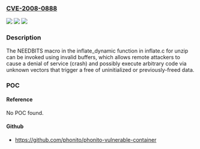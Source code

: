### [CVE-2008-0888](https://cve.mitre.org/cgi-bin/cvename.cgi?name=CVE-2008-0888)
![](https://img.shields.io/static/v1?label=Product&message=n%2Fa&color=blue)
![](https://img.shields.io/static/v1?label=Version&message=n%2Fa&color=blue)
![](https://img.shields.io/static/v1?label=Vulnerability&message=n%2Fa&color=brighgreen)

### Description

The NEEDBITS macro in the inflate_dynamic function in inflate.c for unzip can be invoked using invalid buffers, which allows remote attackers to cause a denial of service (crash) and possibly execute arbitrary code via unknown vectors that trigger a free of uninitialized or previously-freed data.

### POC

#### Reference
No POC found.

#### Github
- https://github.com/phonito/phonito-vulnerable-container

